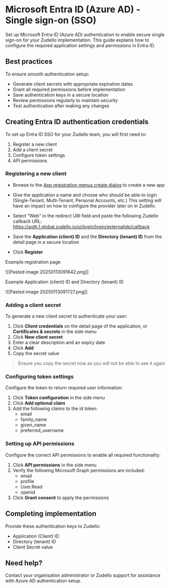 # Microsoft Entra ID (Azure AD) - Single sign-on (SSO)

Set up Microsoft Entra ID (Azure AD) authentication to enable secure single sign-on for your Zudello implementation. This guide explains how to configure the required application settings and permissions in Entra ID.

## Best practices

To ensure smooth authentication setup:

- Generate client secrets with appropriate expiration dates
- Grant all required permissions before implementation
- Save authentication keys in a secure location
- Review permissions regularly to maintain security
- Test authentication after making any changes

## Creating Entra ID authentication credentials

To set up Entra ID SSO for your Zudello team, you will first need to:

1. Register a new client
2. Add a client secret
3. Configure token settings
4. API permissions

### Registering a new client

- Browse to the [App registration menus create dialog](https://portal.azure.com/#view/Microsoft_AAD_RegisteredApps/CreateApplicationBlade/quickStartType~/null/isMSAApp~/false) to create a new app

- Give the application a name and choose who should be able to login (Single-Tenant, Multi-Tenant, Personal Accounts, etc.) This setting will have an impact on how to configure the provider later on in Zudello.

- Select "Web" in the redirect URI field and paste the following Zudello callback URL:
  https://auth.1.global.zudello.io/ui/login/login/externalidp/callback

- Save the **Application (client) ID** and the **Directory (tenant) ID** from the detail page in a secure location

- Click **Register**

Example registration page

![[Pasted image 20250113091642.png]]

Example Application (client) ID and Directory (tenant) ID

![[Pasted image 20250113091727.png]]
### Adding a client secret

To generate a new client secret to authenticate your user:

1. Click **Client credentials** on the detail page of the application, or **Certificates & secrets** in the side menu
2. Click **New client secret** 
3. Enter a clear description and an expiry date
4. Click **Add**
5. Copy the secret value
> Ensure you copy the secret now as you will not be able to see it again 

### Configuring token settings

Configure the token to return required user information:

1. Click **Token configuration** in the side menu
2. Click **Add optional claim**
3. Add the following claims to the id token:
    - email
    - family_name
    - given_name
    - preferred_username

### Setting up API permissions

Configure the correct API permissions to enable all required functionality:

1. Click **API permissions** in the side menu
2. Verify the following Microsoft Graph permissions are included:
    - email
    - profile
    - User.Read
    - openid
3. Click **Grant consent** to apply the permissions

## Completing implementation

Provide these authentication keys to Zudello:

- Application (Client) ID
- Directory (tenant) ID
- Client Secret value

## Need help?

Contact your organisation administrator or Zudello support for assistance with Azure AD authentication setup.